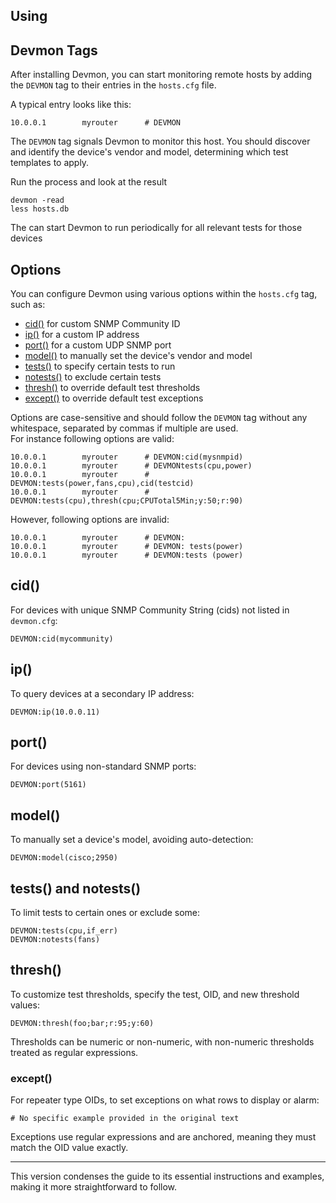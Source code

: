 ## Using
## Devmon Tags 

After installing Devmon, you can start monitoring remote hosts by adding the `DEVMON` tag to their entries in the `hosts.cfg` file.

A typical entry looks like this:

```
10.0.0.1        myrouter      # DEVMON
```

The `DEVMON` tag signals Devmon to monitor this host. You should discover and identify the device's vendor and model, determining which test templates to apply.

Run the  process and look at the result
```
devmon -read
less hosts.db
```
The can start Devmon to run periodically for all relevant tests for those devices

## Options

You can configure Devmon using various options within the `hosts.cfg` tag, such as:

- [cid()](#cid) for custom SNMP Community ID
- [ip()](#ip) for a custom IP address
- [port()](#port) for a custom UDP SNMP port
- [model()](#model) to manually set the device's vendor and model
- [tests()](#tests) to specify certain tests to run
- [notests()](#notests) to exclude certain tests
- [thresh()](#thresh) to override default test thresholds
- [except()](#except) to override default test exceptions

Options are case-sensitive and should follow the `DEVMON` tag without any whitespace, separated by commas if multiple are used.  
For instance following options are valid:
```
10.0.0.1        myrouter      # DEVMON:cid(mysnmpid)
10.0.0.1        myrouter      # DEVMONtests(cpu,power)
10.0.0.1        myrouter      # DEVMON:tests(power,fans,cpu),cid(testcid)
10.0.0.1        myrouter      # DEVMON:tests(cpu),thresh(cpu;CPUTotal5Min;y:50;r:90)
```
However, following options are invalid:
```
10.0.0.1        myrouter      # DEVMON:
10.0.0.1        myrouter      # DEVMON: tests(power)
10.0.0.1        myrouter      # DEVMON:tests (power)
```

## cid()

For devices with unique SNMP Community String (cids) not listed in `devmon.cfg`:

```
DEVMON:cid(mycommunity)
```

## ip()

To query devices at a secondary IP address:

```
DEVMON:ip(10.0.0.11)
```

## port()

For devices using non-standard SNMP ports:

```
DEVMON:port(5161)
```

## model()

To manually set a device's model, avoiding auto-detection:

```
DEVMON:model(cisco;2950)
```

## tests() and notests()

To limit tests to certain ones or exclude some:

```
DEVMON:tests(cpu,if_err)
DEVMON:notests(fans)
```

## thresh()

To customize test thresholds, specify the test, OID, and new threshold values:

```
DEVMON:thresh(foo;bar;r:95;y:60)
```

Thresholds can be numeric or non-numeric, with non-numeric thresholds treated as regular expressions.

### except()

For repeater type OIDs, to set exceptions on what rows to display or alarm:

```
# No specific example provided in the original text
```

Exceptions use regular expressions and are anchored, meaning they must match the OID value exactly.

--- 

This version condenses the guide to its essential instructions and examples, making it more straightforward to follow.
